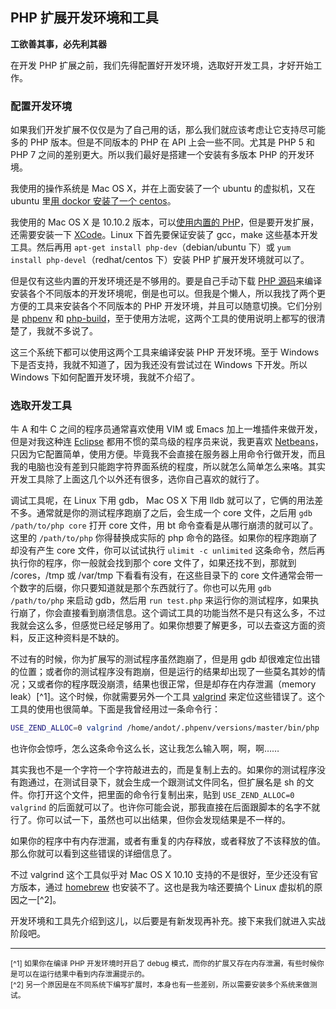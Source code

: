 ## PHP 扩展开发环境和工具

**工欲善其事，必先利其器**

在开发 PHP 扩展之前，我们先得配置好开发环境，选取好开发工具，才好开始工作。

### 配置开发环境

如果我们开发扩展不仅仅是为了自己用的话，那么我们就应该考虑让它支持尽可能多的 PHP 版本。但是不同版本的 PHP 在 API 上会一些不同。尤其是 PHP 5 和 PHP 7 之间的差别更大。所以我们最好是搭建一个安装有多版本 PHP 的开发环境。

我使用的操作系统是 Mac OS X，并在上面安装了一个 ubuntu 的虚拟机，又在 ubuntu 里[用 dockor 安装了一个 centos](http://www.webmaster.me/server/installing-docker-on-debian-wheezy-in-60-seconds.html)。

我使用的 Mac OS X 是 10.10.2 版本，可以[使用内置的 PHP](http://php.net/manual/zh/install.macosx.bundled.php)，但是要开发扩展，还需要安装一下 [XCode](https://developer.apple.com/xcode/downloads/)。Linux 下首先要保证安装了 gcc，make 这些基本开发工具。然后再用 `apt-get install php-dev`（debian/ubuntu 下）或 `yum install php-devel`（redhat/centos 下）安装 PHP 扩展开发环境就可以了。

但是仅有这些内置的开发环境还是不够用的。要是自己手动下载 [PHP 源码](https://github.com/php/php-src)来编译安装各个不同版本的开发环境呢，倒是也可以。但我是个懒人，所以我找了两个更方便的工具来安装各个不同版本的 PHP 开发环境，并且可以随意切换。它们分别是 [phpenv](https://github.com/chh/phpenv) 和 [php-build](https://github.com/chh/php-build)，至于使用方法呢，这两个工具的使用说明上都写的很清楚了，我就不多说了。

这三个系统下都可以使用这两个工具来编译安装 PHP
开发环境。至于 Windows 下是否支持，我就不知道了，因为我还没有尝试过在 Windows 下开发。所以 Windows 下如何配置开发环境，我就不介绍了。

### 选取开发工具

牛 A 和牛 C 之间的程序员通常喜欢使用 VIM 或 Emacs 加上一堆插件来做开发，但是对我这种连 [Eclipse](http://www.eclipse.org/) 都用不惯的菜鸟级的程序员来说，我更喜欢 [Netbeans](http://www.netbeans.org/)，只因为它配置简单，使用方便。毕竟我不会直接在服务器上用命令行做开发，而且我的电脑也没有差到只能跑字符界面系统的程度，所以就怎么简单怎么来咯。其实开发工具除了上面这几个以外还有很多，选你自己喜欢的就行了。

调试工具呢，在 Linux 下用 gdb， Mac OS X 下用 lldb 就可以了，它俩的用法差不多。通常就是你的测试程序跑崩了之后，会生成一个 core 文件，之后用 `gdb /path/to/php core` 打开 core 文件，用 bt 命令查看是从哪行崩溃的就可以了。这里的 `/path/to/php` 你得替换成实际的 php 命令的路径。如果你的程序跑崩了却没有产生 core 文件，你可以试试执行 `ulimit -c unlimited` 这条命令，然后再执行你的程序，你一般就会找到那个 core 文件了，如果还找不到，那就到 /cores，/tmp 或 /var/tmp 下看看有没有，在这些目录下的 core 文件通常会带一个数字的后缀，你只要知道就是那个东西就行了。你也可以先用 `gdb /path/to/php` 来启动 gdb，然后用 `run test.php` 来运行你的测试程序，如果执行崩了，你会直接看到崩溃信息。这个调试工具的功能当然不是只有这么多，不过我就会这么多，但感觉已经足够用了。如果你想要了解更多，可以去查这方面的资料，反正这种资料是不缺的。

不过有的时候，你为扩展写的测试程序虽然跑崩了，但是用 gdb 却很难定位出错的位置；或者你的测试程序没有跑崩，但是运行的结果却出现了一些莫名其妙的情况；又或者你的程序既没崩溃，结果也很正常，但是却存在内存泄漏（memory leak）[^1]。这个时候，你就需要另外一个工具 [valgrind](http://valgrind.org/) 来定位这些错误了。这个工具的使用也很简单。下面是我曾经用过一条命令行：

```sh
USE_ZEND_ALLOC=0 valgrind /home/andot/.phpenv/versions/master/bin/php  -n -c '/mnt/hgfs/Work/Git/hprose-pecl/tmp-php.ini'  -d "output_handler=" -d "open_basedir=" -d "safe_mode=0" -d "disable_functions=" -d "output_buffering=Off" -d "error_reporting=32767" -d "display_errors=1" -d "display_startup_errors=1" -d "log_errors=0" -d "html_errors=0" -d "track_errors=1" -d "report_memleaks=1" -d "report_zend_debug=0" -d "docref_root=" -d "docref_ext=.html" -d "error_prepend_string=" -d "error_append_string=" -d "auto_prepend_file=" -d "auto_append_file=" -d "magic_quotes_runtime=0" -d "ignore_repeated_errors=0" -d "precision=14" -d "memory_limit=128M" -d "extension_dir=/mnt/hgfs/Work/Git/hprose-pecl/modules/" -d "extension=hprose.so" -d "session.auto_start=0" -d "tidy.clean_output=0" -d "zlib.output_compression=Off" -d "mbstring.func_overload=0" -f "/mnt/hgfs/Work/Git/hprose-pecl/tests/writer.php"
```

也许你会惊呼，怎么这条命令这么长，这让我怎么输入啊，啊，啊……

其实我也不是一个字符一个字符敲进去的，而是复制上去的。如果你的测试程序没有跑通过，在测试目录下，就会生成一个跟测试文件同名，但扩展名是 sh 的文件。你打开这个文件，把里面的命令行复制出来，贴到 `USE_ZEND_ALLOC=0 valgrind` 的后面就可以了。也许你可能会说，那我直接在后面跟脚本的名字不就行了。你可以试一下，虽然也可以出结果，但你会发现结果是不一样的。

如果你的程序中有内存泄漏，或者有重复的内存释放，或者释放了不该释放的值。那么你就可以看到这些错误的详细信息了。

不过 valgrind 这个工具似乎对 Mac OS X 10.10 支持的不是很好，至少还没有官方版本，通过 [homebrew](http://brew.sh/) 也安装不了。这也是我为啥还要搞个 Linux 虚拟机的原因之一[^2]。

开发环境和工具先介绍到这儿，以后要是有新发现再补充。接下来我们就进入实战阶段吧。

----
<small>[^1] 如果你在编译 PHP 开发环境时开启了 debug 模式，而你的扩展又存在内存泄漏，有些时候你是可以在运行结果中看到内存泄漏提示的。</small><br />
<small>[^2] 另一个原因是在不同系统下编写扩展时，本身也有一些差别，所以需要安装多个系统来做测试。</small>
